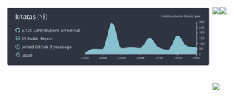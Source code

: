 <div style="display: flex; justify-content: center;">
  <div>
    <img width="808px" src="https://raw.githubusercontent.com/kitatas/kitatas/main/profile-summary-card-output/nord_dark/0-profile-details.svg" />
  </div>
  <div style="display: flex; flex-direction:column;">
    <img height="174px" src="https://github-readme-stats.vercel.app/api?username=kitatas&theme=nord&show_icons=true&count_private=true" />
    <img height="174px" src="https://github-readme-stats.vercel.app/api/top-langs?username=kitatas&theme=nord&show_icons=true&layout=compact" />
  </div>
  <div>
    <img width="794px" src="https://github-profile-trophy.vercel.app?username=kitatas&theme=nord&margin-w=5" />
  </div>
</div>
